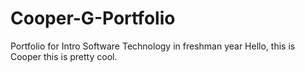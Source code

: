 # Cooper-G-Portfolio
Portfolio for Intro Software Technology in freshman year
Hello, this is Cooper this is pretty cool.
